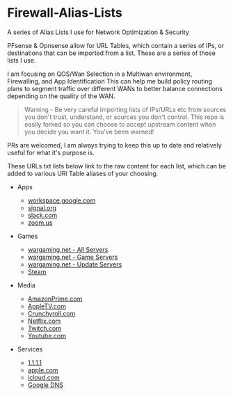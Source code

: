 # Firewall-Alias-Lists
A series of Alias Lists I use for Network Optimization &amp; Security

PFsense & Opnsense allow for URL Tables, which contain a series of IPs, or destinations that can be imported from a list. These are a series of those lists I use. 

I am focusing on QOS/Wan Selection in a Multiwan environment, Firewalling, and App Identification This can help me build policy routing plans to segment traffic over different WANs to better balance connections depending on the quality of the WAN.

> Warning - Be very careful importing lists of IPs/URLs etc from sources you don't trust, understand, or sources you don't control. This repo is easily forked so you can choose to accept upstream content when you decide you want it. You've been warned!

PRs are welcomed, I am always trying to keep this up to date and relatively useful for what it's purpose is. 

These URLs txt lists below link to the raw content for each list, which can be added to various URl Table aliases of your choosing.

- Apps
  - [workspace.google.com](https://raw.githubusercontent.com/alexwitherspoon/Firewall-Alias-Lists/main/apps/google-workspaces.txt)
  - [signal.org](https://raw.githubusercontent.com/alexwitherspoon/Firewall-Alias-Lists/main/apps/signal.txt)
  - [slack.com](https://raw.githubusercontent.com/alexwitherspoon/Firewall-Alias-Lists/main/apps/slack.txt)
  - [zoom.us](https://raw.githubusercontent.com/alexwitherspoon/Firewall-Alias-Lists/main/apps/zoom.txt)

- Games
  - [wargaming.net - All Servers](https://raw.githubusercontent.com/alexwitherspoon/Firewall-Alias-Lists/main/games/wargaming.txt)
  - [wargaming.net - Game Servers](https://raw.githubusercontent.com/alexwitherspoon/Firewall-Alias-Lists/main/games/wargaming-game-servers.txt)
  - [wargaming.net - Update Servers](https://raw.githubusercontent.com/alexwitherspoon/Firewall-Alias-Lists/main/games/wargaming-update-servers.txt)
  - [Steam](https://raw.githubusercontent.com/alexwitherspoon/Firewall-Alias-Lists/main/games/steam.txt)

- Media
  - [AmazonPrime.com](https://raw.githubusercontent.com/alexwitherspoon/Firewall-Alias-Lists/main/media/amazonprimevideo.txt)
  - [AppleTV.com](https://raw.githubusercontent.com/alexwitherspoon/Firewall-Alias-Lists/main/media/appletv.txt)
  - [Crunchyroll.com](https://raw.githubusercontent.com/alexwitherspoon/Firewall-Alias-Lists/main/media/crunchyroll.txt)
  - [Netflix.com](https://raw.githubusercontent.com/alexwitherspoon/Firewall-Alias-Lists/main/media/netflix.txt)
  - [Twitch.com](https://raw.githubusercontent.com/alexwitherspoon/Firewall-Alias-Lists/main/media/twitch.txt)
  - [Youtube.com](https://raw.githubusercontent.com/alexwitherspoon/Firewall-Alias-Lists/main/media/youtube.txt)

- Services
  - [1.1.1.1](https://raw.githubusercontent.com/alexwitherspoon/Firewall-Alias-Lists/main/services/dns-cloudflare.txt)
  - [apple.com](https://raw.githubusercontent.com/alexwitherspoon/Firewall-Alias-Lists/main/services/apple.com.txt)
  - [icloud.com](https://raw.githubusercontent.com/alexwitherspoon/Firewall-Alias-Lists/main/services/icloud.com.txt)
  - [Google DNS](https://raw.githubusercontent.com/alexwitherspoon/Firewall-Alias-Lists/main/services/dns-google.txt)